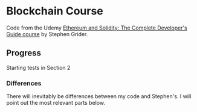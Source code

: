 # Blockchain Course

Code from the Udemy
[Ethereum and Solidity: The Complete Developer's Guide course](https://www.udemy.com/ethereum-and-solidity-the-complete-developers-guide)
by Stephen Grider.

## Progress

Starting tests in Section 2

### Differences

There will inevitably be differences between my code and Stephen's. I will
point out the most relevant parts below.
